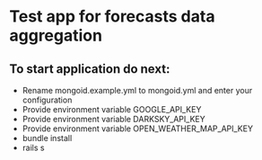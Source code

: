 # Test app for forecasts data aggregation
 
 ## To start application do next:
 
 * Rename mongoid.example.yml to mongoid.yml and enter your configuration
 * Provide environment variable GOOGLE_API_KEY
 * Provide environment variable DARKSKY_API_KEY
 * Provide environment variable OPEN_WEATHER_MAP_API_KEY
 * bundle install
 * rails s